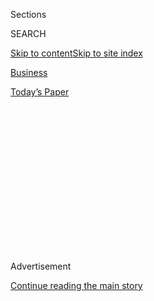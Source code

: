 <div id="app">

<div>

<div>

<div>

<div class="NYTAppHideMasthead css-1q2w90k e1suatyy0">

<div class="section css-ui9rw0 e1suatyy2">

<div class="css-eph4ug er09x8g0">

<div class="css-6n7j50">

</div>

<span class="css-1dv1kvn">Sections</span>

<div class="css-10488qs">

<span class="css-1dv1kvn">SEARCH</span>

</div>

[Skip to content](#site-content)[Skip to site
index](#site-index)

</div>

<div id="masthead-section-label" class="css-1wr3we4 eaxe0e00">

[Business](https://www.nytimes3xbfgragh.onion/section/business)

</div>

<div class="css-10698na e1huz5gh0">

</div>

</div>

<div id="masthead-bar-one" class="section hasLinks css-15hmgas e1csuq9d3">

<div class="css-uqyvli e1csuq9d0">

</div>

<div class="css-1uqjmks e1csuq9d1">

</div>

<div class="css-9e9ivx">

[](https://myaccount.nytimes3xbfgragh.onion/auth/login?response_type=cookie&client_id=vi)

</div>

<div class="css-1bvtpon e1csuq9d2">

[Today’s
Paper](https://www.nytimes3xbfgragh.onion/section/todayspaper)

</div>

</div>

</div>

</div>

<div data-aria-hidden="false">

<div id="site-content" data-role="main">

<div>

<div class="css-1aor85t" style="opacity:0.000000001;z-index:-1;visibility:hidden">

<div class="css-1hqnpie">

<div class="css-epjblv">

<span class="css-17xtcya">[Business](/section/business)</span><span class="css-x15j1o">|</span><span class="css-fwqvlz">U.S.
Retail Stores’ Planned Closings Already Exceed 2018
Total</span>

</div>

<div class="css-k008qs">

<div class="css-1iwv8en">

<span class="css-18z7m18"></span>

<div>

</div>

</div>

<span class="css-1n6z4y">https://nyti.ms/2Zbbg06</span>

<div class="css-1705lsu">

<div class="css-4xjgmj">

<div class="css-4skfbu" data-role="toolbar" data-aria-label="Social Media Share buttons, Save button, and Comments Panel with current comment count" data-testid="share-tools">

  - 
  - 
  - 
  - 
    
    <div class="css-6n7j50">
    
    </div>

  - 
  - 

</div>

</div>

</div>

</div>

</div>

</div>

<div class="css-13pd83m">

</div>

<div id="top-wrapper" class="css-1sy8kpn">

<div id="top-slug" class="css-l9onyx">

Advertisement

</div>

[Continue reading the main
story](#after-top)

<div class="ad top-wrapper" style="text-align:center;height:100%;display:block;min-height:250px">

<div id="top" class="place-ad" data-position="top" data-size-key="top">

</div>

</div>

<div id="after-top">

</div>

</div>

<div id="sponsor-wrapper" class="css-1hyfx7x">

<div id="sponsor-slug" class="css-19vbshk">

Supported by

</div>

[Continue reading the main
story](#after-sponsor)

<div id="sponsor" class="ad sponsor-wrapper" style="text-align:center;height:100%;display:block">

</div>

<div id="after-sponsor">

</div>

</div>

<div class="css-1vkm6nb ehdk2mb0">

# U.S. Retail Stores’ Planned Closings Already Exceed 2018 Total

</div>

<div class="css-79elbk" data-testid="photoviewer-wrapper">

<div class="css-z3e15g" data-testid="photoviewer-wrapper-hidden">

</div>

<div class="css-1a48zt4 ehw59r15" data-testid="photoviewer-children">

![<span class="css-16f3y1r e13ogyst0" data-aria-hidden="true">Brands
like Payless ShoeSource and Charlotte Russe are filing for bankruptcy
and shutting hundreds of stores within
months.</span><span class="css-cnj6d5 e1z0qqy90" itemprop="copyrightHolder"><span class="css-1ly73wi e1tej78p0">Credit...</span><span><span>Valerie
Chiang for The New York
Times</span></span></span>](https://static01.graylady3jvrrxbe.onion/images/2019/04/13/business/13retailstores/12retailstores-sub-articleLarge.jpg?quality=75&auto=webp&disable=upscale)

</div>

</div>

<div class="css-xt80pu e12qa4dv0">

<div class="css-18e8msd">

<div class="css-vp77d3 epjyd6m0">

<div class="css-1baulvz">

By [<span class="css-1baulvz last-byline" itemprop="name">Sapna
Maheshwari</span>](https://www.nytimes3xbfgragh.onion/by/sapna-maheshwari)

</div>

</div>

  - April 12,
    2019

  - 
    
    <div class="css-4xjgmj">
    
    <div class="css-d8bdto" data-role="toolbar" data-aria-label="Social Media Share buttons, Save button, and Comments Panel with current comment count" data-testid="share-tools">
    
      - 
      - 
      - 
      - 
        
        <div class="css-6n7j50">
        
        </div>
    
      - 
      - 
    
    </div>
    
    </div>

</div>

</div>

<div class="section meteredContent css-1r7ky0e" name="articleBody" itemprop="articleBody">

<div class="css-1fanzo5 StoryBodyCompanionColumn">

<div class="css-53u6y8">

As an executive vice president at Great American Group, a firm that
helps liquidate the merchandise, clothing racks and mannequins at stores
that are closing, Ryan Mulcunry has been watching booms and busts in the
retail industry for almost two decades.

Companies like his have been busy in recent years, but lately one thing
has been missing.

“In all the other cycles, including 2008, a lot of people would come in
and buy racking, circular racks and so on,” Mr. Mulcunry said. “They’d
buy it all and warehouse it and wait until somebody wanted to reopen a
store and sell it back to them. Those people have gone away.”

He added, “People don’t think retail is going to grow again from a
bricks-and-mortar perspective.”

As the internet continues to change shopping habits, stores across the
United States continue to close. Less than halfway through April,
American retailers have announced plans this year to shut 5,994 stores,
exceeding the 5,854 announced in all of 2018, according to data from
Coresight Research.

Retailers in good financial shape are paring locations as their leases
expire, while brands like [Payless
ShoeSource](https://www.nytimes3xbfgragh.onion/2019/02/16/business/payless-shoes-stores.html)
and Charlotte Russe are filing for bankruptcy and shutting hundreds of
stores within months. Payless and Gymboree — which both filed for
bankruptcy this year for a second time — account for almost half of the
announced closings.

</div>

</div>

<div class="css-1fanzo5 StoryBodyCompanionColumn">

<div class="css-53u6y8">

“For a long time, companies have talked about the squeeze in the middle
of retail, but then you see the closure of a Payless,” said John Mercer,
a senior analyst at Coresight, a research and advisory firm. “There’s
just so much choice now that it’s not so much always the middle.”

Stores that are surviving tend to offer consumers more compelling
experiences and better complement online shopping options, Mr. Mercer
added.

</div>

</div>

<div class="css-79elbk" data-testid="photoviewer-wrapper">

<div class="css-z3e15g" data-testid="photoviewer-wrapper-hidden">

</div>

<div class="css-1a48zt4 ehw59r15" data-testid="photoviewer-children">

![<span class="css-16f3y1r e13ogyst0" data-aria-hidden="true">A Gymboree
store on the Upper East Side of Manhattan. The chain is closing 749 of
its
locations.</span><span class="css-cnj6d5 e1z0qqy90" itemprop="copyrightHolder"><span class="css-1ly73wi e1tej78p0">Credit...</span><span>Valerie
Chiang for The New York
Times</span></span>](https://static01.graylady3jvrrxbe.onion/images/2019/04/12/business/12retailstores-2/12retailstores-2-articleLarge.jpg?quality=75&auto=webp&disable=upscale)

</div>

</div>

<div class="css-1fanzo5 StoryBodyCompanionColumn">

<div class="css-53u6y8">

The announced closings still have a ways to go before they reach the
2017 record of more than 8,000. And
[openings](https://www.nytimes3xbfgragh.onion/2018/09/03/business/retail-walmart-amazon-economy.html)
and renovations are still taking place. Coresight has tracked
announcements of 2,641 store openings by retailers in the United States
this year, compared with 3,239 for all of 2018. Many of this year’s
openings are dollar stores and other discount chains — areas that are
less threatened by e-commerce right now. Online retailers like Warby
Parker are also opening stores, though on a small scale.

Struggling stores can slog on for years, as shopper traffic declines and
their 40-percent-off sales begin to feel permanent. But when companies
file for bankruptcy, closings often move at lightning speed. In the past
year, liquidation sales have happened at Bon-Ton, Toys “R” Us, Charlotte
Russe, Gymboree and Payless, shaking up the lives of employees.

</div>

</div>

<div class="css-1fanzo5 StoryBodyCompanionColumn">

<div class="css-53u6y8">

Great American Group and Tiger Capital Group are among a handful of
businesses that have managed store liquidations for years, hired to
wring as much value from them as they can. Both worked on the Bon-Ton
and [Toys “R”
Us](https://www.nytimes3xbfgragh.onion/2018/06/30/business/toys-r-us-closing.html)
closings last year.

Usually, the money they extract will help pay creditors. Tiger Capital’s
[website](https://www.tigergroup.com/services/retail-dispositions/) said
it had sold $5 billion in assets from chainwide liquidations and
strategic retail closings in 2018.

“When we’re doing a liquidation sale, it’s all about recovery versus
time — the longer you are open, the more expensive it is,” said Michael
McGrail, chief operating officer of Tiger Capital. “It’s all about
getting this thing moving, moving it fast, starting on a certain day and
being out by a certain day.”

Mall-order clothing retailers can shut down in as little as five weeks,
furniture stores may take 12 weeks, and jewelry stores can last 20
weeks, Mr. McGrail said. Tiger Capital uses different models to optimize
sales, with the goal of leaving nothing in the store, including
furniture, jewelry cases and shelves.

Mr. Mulcunry of Great American said it was “like we’re running a
retailer for the short term.” The hardest part is keeping workers, he
said, especially with low unemployment rates over all. The firm tries to
maintain a sense of culture at stores, offer resources for new jobs and
potentially pay bonuses to staff who stay roughly 60 days after the
closing is announced, he said.

The firms also prepare staff for the “Christmas in July” effect of
going-out-of-business sales, Mr. McGrail said. “You’re dealing with
people ripping apart shelves, and employees are not used to that,” he
said. “So we’re in there, we’re helping them, we’re coaching them and
walking them through this
process.”

</div>

</div>

<div class="css-79elbk" data-testid="photoviewer-wrapper">

<div class="css-z3e15g" data-testid="photoviewer-wrapper-hidden">

</div>

<div class="css-1a48zt4 ehw59r15" data-testid="photoviewer-children">

<div class="css-1xdhyk6 erfvjey0">

<span class="css-1ly73wi e1tej78p0">Image</span>

<div class="css-zjzyr8">

<div data-testid="lazyimage-container" style="height:257.77777777777777px">

</div>

</div>

</div>

<span class="css-16f3y1r e13ogyst0" data-aria-hidden="true">In the past
year, liquidation sales have happened at Bon-Ton, Toys “R” Us, Charlotte
Russe, Gymboree and Payless, shaking up employees’
lives.</span><span class="css-cnj6d5 e1z0qqy90" itemprop="copyrightHolder"><span class="css-1ly73wi e1tej78p0">Credit...</span><span>Emma
Howells/The New York Times</span></span>

</div>

</div>

<div class="css-1fanzo5 StoryBodyCompanionColumn">

<div class="css-53u6y8">

Sydney Blair, 18, was excited to be working at a Charlotte Russe store
in the Asheville Mall in North Carolina when the company filed for
bankruptcy in February. In early March, she was told that the store
would be liquidated, a process that was completed by the end of the
month. Charlotte Russe, which was unable to find a buyer after its
bankruptcy filing,
[announced](https://www.sb360.com/sb360-to-conduct-going-out-of-business-sales-at-all-416-charlotte-russe-stores/)
closing sales at more than 400 locations.

</div>

</div>

<div class="css-1fanzo5 StoryBodyCompanionColumn">

<div class="css-53u6y8">

“It happened very quickly,” Ms. Blair said, adding that the store was
packed with customers in its final weeks. “I had a few customers
complaining about my attitude not being 100 percent, and I was just kind
of like: We’re all losing our jobs. I can’t help but walk in here and
slowly see it being emptied out and just sort of feel sad.”

And even during the liquidation process, e-commerce looms large.

“The biggest thing we’ve had to do is figure out how to sell stuff
online,” Mr. Mulcunry said. Great American has been exploring ways to
maximize sales through company websites, ads on Facebook and Instagram,
and by offers on Amazon.

“A going-out-of-business sale is exciting: People want to go, it’s fun
and drives energy, and that’s what we made money on for a long period of
time,” he said. “But if the customer changes, so must the liquidator.”

Mr. McGrail views the power shifts in retail as a “slow and steady”
evolution. “Even though we’re seeing this bump of store closures now,
it’ll slow down a bit and then we’ll see another wave,” he said.
Still, he said that he expected retail square footage to continue to
shrink and a [widening of the
gap](https://www.nytimes3xbfgragh.onion/2015/01/04/business/the-economics-and-nostalgia-of-dead-malls.html)
between the best malls and more mediocre locations.

Many retailers have been exiting their least profitable mall locations.
Gap recently [said
that](https://www.nytimes3xbfgragh.onion/2019/02/28/business/gap-old-navy-spinoff.html)
it would close 230 stores in the next two years, mostly as leases
expire, as it tries to balance its online, outlet and regular sales.
Victoria’s Secret plans to close 53 stores in North America this year,
up from its usual culling of about 15 stores annually. The chain will
still have more than 900 stores.

Payless plans to close 2,300 stores in North America by the end of May,
in what is expected to be the
[biggest](https://www.payless.com/on/demandware.static/-/Sites-payless-Library/default/dwdd7f9484/documents/payless-restructure-pr-store-closing-sales-02-28-2019.pdf)
liquidation of a retailer by store count. Gymboree started closing 749
Gymboree and Crazy 8 stores in the United States in January. The
personalized engraving retailer Things Remembered, which filed for
bankruptcy this year, has closed more than 200 stores.

“It’s not really a recession-driven or, even to an extent,
management-driven change — it’s a change in the way people are buying,”
Mr. Mulcunry said. “Retail is not dying. It’s just changing, so we’re a
part of that change.”

</div>

</div>

</div>

<div>

</div>

<div>

</div>

<div>

</div>

<div>

<div id="bottom-wrapper" class="css-1ede5it">

<div id="bottom-slug" class="css-l9onyx">

Advertisement

</div>

[Continue reading the main
story](#after-bottom)

<div id="bottom" class="ad bottom-wrapper" style="text-align:center;height:100%;display:block;min-height:90px">

</div>

<div id="after-bottom">

</div>

</div>

</div>

</div>

</div>

## Site Index

<div>

</div>

## Site Information Navigation

  - [© <span>2020</span> <span>The New York Times
    Company</span>](https://help.nytimes3xbfgragh.onion/hc/en-us/articles/115014792127-Copyright-notice)

<!-- end list -->

  - [NYTCo](https://www.nytco.com/)
  - [Contact
    Us](https://help.nytimes3xbfgragh.onion/hc/en-us/articles/115015385887-Contact-Us)
  - [Work with us](https://www.nytco.com/careers/)
  - [Advertise](https://nytmediakit.com/)
  - [T Brand Studio](http://www.tbrandstudio.com/)
  - [Your Ad
    Choices](https://www.nytimes3xbfgragh.onion/privacy/cookie-policy#how-do-i-manage-trackers)
  - [Privacy](https://www.nytimes3xbfgragh.onion/privacy)
  - [Terms of
    Service](https://help.nytimes3xbfgragh.onion/hc/en-us/articles/115014893428-Terms-of-service)
  - [Terms of
    Sale](https://help.nytimes3xbfgragh.onion/hc/en-us/articles/115014893968-Terms-of-sale)
  - [Site
    Map](https://spiderbites.nytimes3xbfgragh.onion)
  - [Help](https://help.nytimes3xbfgragh.onion/hc/en-us)
  - [Subscriptions](https://www.nytimes3xbfgragh.onion/subscription?campaignId=37WXW)

</div>

</div>

</div>

</div>
